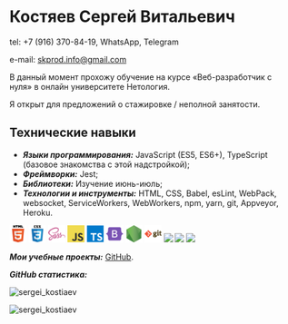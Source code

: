 # Костяев Сергей Витальевич

tel: +7 (916) 370-84-19, WhatsApp, Telegram

e-mail: skprod.info@gmail.com

В данный момент прохожу обучение на курсе «Веб-разработчик с нуля» в онлайн университете Нетология.

Я открыт для предложений о стажировке / неполной занятости.

## Технические навыки
* ***Языки программирования:*** JavaScript (ES5, ES6+), TypeScript (базовое знакомства с этой надстройкой);
* ***Фреймворки:*** Jest;
* ***Библиотеки:*** Изучение июнь-июль;
* ***Технологии и инструменты:*** HTML, CSS, Babel, esLint, WebPack, websocket, ServiceWorkers, WebWorkers, npm, yarn, git, Appveyor, Heroku.

<code><img height="30" src="https://raw.githubusercontent.com/github/explore/80688e429a7d4ef2fca1e82350fe8e3517d3494d/topics/html/html.png"></code>
<code><img height="30" src="https://raw.githubusercontent.com/devicons/devicon/master/icons/css3/css3-original-wordmark.svg"></code>
<code><img height="30" src="https://raw.githubusercontent.com/github/explore/80688e429a7d4ef2fca1e82350fe8e3517d3494d/topics/sass/sass.png"></code>
<code><img height="30" src="https://raw.githubusercontent.com/github/explore/80688e429a7d4ef2fca1e82350fe8e3517d3494d/topics/javascript/javascript.png"></code>
<code><img height="30" src="https://raw.githubusercontent.com/devicons/devicon/master/icons/typescript/typescript-original.svg"></code>
<code><img height="30" src="https://raw.githubusercontent.com/devicons/devicon/master/icons/bootstrap/bootstrap-plain.svg"></code>
<code><img height="30" src="https://raw.githubusercontent.com/github/explore/80688e429a7d4ef2fca1e82350fe8e3517d3494d/topics/nodejs/nodejs.png"></code>
<code><img height="30" src="https://raw.githubusercontent.com/github/explore/80688e429a7d4ef2fca1e82350fe8e3517d3494d/topics/git/git.png"></code>
<code><img height="30" src="https://raw.githubusercontent.com/webpack/media/master/logo/icon.png"></code>
<code><img height="30" src="https://camo.githubusercontent.com/0b85785958a9c023bd3869f5321e318a63faafe9943e1503f782b9d5b2e1b516/68747470733a2f2f63646e2e69636f6e73636f75742e636f6d2f69636f6e2f667265652f706e672d3235362f6e706d2d332d313137353133322e706e67"></code>
<code><img height="30" src="https://raw.githubusercontent.com/hussainweb/hussainweb/main/icons/vscode.png"></code>

***Мои учебные проекты:*** [GitHub](https://github.com/SergeiKostiaev?tab=repositories).

***GitHub статистика:***
<p align="left"> <img src="https://github-readme-stats.vercel.app/api?username=SergeiKostiaev&show_icons=true&theme=dark" alt="sergei_kostiaev"/>
<p align="left"> <img src="https://github-readme-stats.vercel.app/api/top-langs/?username=SergeiKostiaev&layout=compact&theme=dark" alt="sergei_kostiaev"/>

